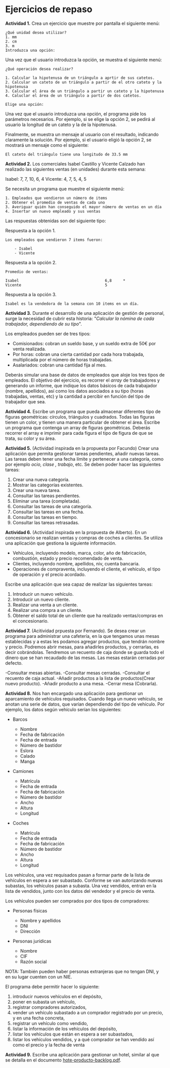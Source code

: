 # Ejercicios de repaso

**Actividad 1.** Crea un ejercicio que muestre por pantalla el siguiente menú:
```
¿Qué unidad desea utilizar?
1. mm
2. cm
3. m
Introduzca una opción:
```
Una vez que el usuario introduzca la opción, se muestra el siguiente menú:

```
¿Qué operación desea realizar?

1. Calcular la hipotenusa de un triángulo a aprtir de sus catetos.
2. Calcular un cateto de un triángulo a partir de el otro cateto y la hipotenusa
3. Calcular el área de un triángulo a partir un cateto y la hipotenusa
4. Caluclar el área de un triángulo a partir de dos catetos.

Elige una opción:
```

Una vez que el usuario introduzca una opción, el programa pide los parámetros necesarios. Por ejemplo, si se elige la opción 2, se pedirá al usuario la longitud de un cateto y la de la hipotenusa.

Finalmente, se muestra un mensaje al usuario con el resultado, indicando claramente la solución. Por ejemplo, si el usuario eligió la opción 2, se mostrará un mensaje como el siguiente:

    El cateto del triángulo tiene una longitudo de 33.5 mm

**Actividad 2.** Los comerciales Isabel Castillo y Vicente Calzado han realizado las siguientes ventas (en unidades) durante esta semana:

Isabel: 7, 7, 10, 6, 4
Vicente: 4, 7, 5, 4, 5

Se necesita un programa que muestre el siguiente menú:

```
1. Empleados que vendieron un número de items
2. Obtener el promedio de ventas de cada uno
3. Averiguar quién han conseguido el mayor número de ventas en un día
4. Insertar un nuevo empleado y sus ventas
```

Las respuestas obtenidas son del siguiente tipo:

Respuesta a la opción 1. 
```
Los empleados que vendieron 7 items fueron:

    - Isabel
    - Vicente
```

Respuesta a la opción 2.
```
Promedio de ventas:

Isabel                                      6,8     *
Vicente                                     5
```
Respuesta a la opción 3.

```
Isabel es la vendedora de la semana con 10 items en un día.
```

**Actividad 3.** Durante el desarrollo de una aplicación de gestión de personal, surge la necesidad de cubrir esta historia: "*Calcular la nómina de cada trabajador, dependiendo de su tipo*".

Los empleados pueden ser de tres tipos:

- Comisionados: cobran un sueldo base, y un sueldo extra de 50€ por venta realizada.
- Por horas: cobran una cierta cantidad por cada hora trabajada, multiplicada por el número de horas trabajadas.
- Asalariados: cobran una cantidad fija al mes.

Deberás simular una base de datos de empleados que aloje los tres tipos de empleados. El objetivo del ejercicio, es recorrer el *array* de trabajadores y generando un informe, que indique los datos básicos de cada trabajador (nombre, apellidos), así como los datos asociados a su tipo (horas trabajadas, ventas, etc) y la cantidad a percibir en función del tipo de trabajador que sea.

**Actividad 4.** Escribe un programa que pueda almacenar diferentes tipo de figuras geométricas: círculos, triángulos y cuadrados. Todas las figuras tienen un color, y tienen una manera particular de obtener el área. Escribe un programa que contenga un array de figuras geométricas. Deberás recorrer el array e imprimir para cada figura el tipo de figura de que se trata, su color y su área.

**Actividad 5.** (Actividad inspirada en la propuesta por Facundo) Crear una aplicación que permita gestionar tareas pendientes, añadir nuevas tareas. Las tareas deben tener una fecha límite y pertenecer a una categoría, como por ejemplo  *ocio, clase , trabajo*, etc. Se deben poder hacer las siguientes tareas:

1. Crear una nueva categoría.
2. Mostrar las categorías existentes.
3. Crear una nueva tarea.
4. Consultar las tareas pendientes.
5. Eliminar una tarea (completada).
6. Consultar las tareas de una categoría.
7. Consultar las tareas en una fecha.
8. Consultar las tareas en tiempo.
9. Consultar las tareas retrasadas.

**Actividad 6.** (Actividad inspirada en la propuesta de Alberto). En un concesionario se realizan ventas y compras de coches a clientes. Se utiliza una aplicación que gestiona la siguiente información.
- Vehículos, incluyendo modelo, marca, color, año de fabricación, combustión, estado y precio recomendado de venta.
- Clientes, incluyendo nombre, apellidos, niv, cuenta bancaria.
- Operaciones de compraventa, incluyendo el cliente, el vehículo, el tipo de operación y el precio acordado.

Escribe una aplicación que sea capaz de realizar las siguientes tareas:

1. Introducir un nuevo vehículo.
2. Introducir un nuevo cliente.
3. Realizar una venta a un cliente.
4. Realizar una compra a un cliente.
5. Obtener el saldo total de un cliente que ha realizado ventas/compras en el concesionario.

**Actividad 7.** (Acitividad prpuesta por Fernando). Se desea crear un programa para administrar una cafetería, en la que tengamos unas mesas establecidas y a estas les podamos agregar productos, que tendrán nombre y precio. Podremos abrir mesas, para añadirles productos, y cerrarlas, es decir cobrándolas. Tendremos un  recuento de caja donde se guarda todo el dinero que se han recaudado de las mesas. Las mesas estarán cerradas por defecto.

-Consultar mesas abiertas.
-Consultar mesas cerradas.
-Consultar el recuento de caja actual.
-Añadir productos a la lista de productos(Crear nuevo producto).
-Añadir producto a una mesa.
-Cerrar mesa (Cobrarla).

**Actividad 8.** Nos han encargado una aplicación para gestionar un aparcamiento de vehículos requisados. Cuando llega un nuevo vehículo, se anotan una serie de datos, que varían dependiendo del tipo de vehículo. Por ejemplo, los datos según vehículo serían los siguientes:

- Barcos
    - Nombre
    - Fecha de fabricación
    - Fecha de entrada
    - Número de bastidor
    - Eslora
    - Calado
    - Manga

- Camiones
    - Matrícula
    - Fecha de entrada
    - Fecha de fabricación
    - Número de bastidor
    - Ancho
    - Altura
    - Longitud

- Coches
    - Matrícula
    - Fecha de entrada
    - Fecha de fabricación
    - Número de bastidor
    - Ancho
    - Altura
    - Longitud

Los vehículos, una vez requisados pasan a formar parte de la lista de vehículos en espera a ser subastado. Conforme se van autorizando nuevas subastas, los vehículos pasan a subasta. Una vez vendidos, entran en la lista de vendidos, junto con los datos del vendedor y el precio de venta.

Los vehículos pueden ser comprados por dos tipos de compradores:
- Personas físicas
    - Nombre y apellidos
    - DNI
    - Dirección

- Personas jurídicas
    - Nombre
    - CIF
    - Razón social

NOTA: También pueden haber personas extranjeras que no tengan DNI, y en su lugar cuenten con un NIE.

El programa debe permitir hacer lo siguiente:

1. introducir nuevos vehículos en el depósito, 
2. poner en subasta un vehículo,
3. registrar compradores autorizados,
3. vender un vehículo subastado a un comprador registrado por un precio, y en una fecha concreta,
4. registrar un vehículo como vendido,
3. listar la información de los vehículos del depósito,
3. listar los vehículos que están en espera a ser subastados,
3. listar los vehículos vendidos, y a qué comprador se han vendido así como el precio y la fecha de venta

**Actividad 9.** Escribe una aplicación para gestionar un hotel, similar al que se detalla en el documento [hote-producto-backlog.pdf](http://politecnico-ed.es/ED/introduccion/hotel-product-backlog.pdf).